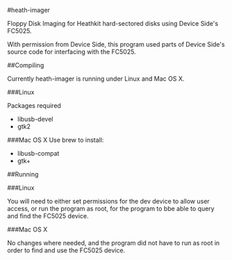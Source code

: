 #heath-imager

Floppy Disk Imaging for Heathkit hard-sectored disks using Device Side's FC5025.

With permission from Device Side, this program used parts of Device Side's source code for interfacing
with the FC5025.

##Compiling

Currently heath-imager is running under Linux and Mac OS X. 

###Linux

Packages required
* libusb-devel
* gtk2

###Mac OS X
Use brew to install:
* libusb-compat
* gtk+


##Running

###Linux

You will need to either set permissions for the dev device to allow user access, or run the program as root, for the program to bbe able to query and find the FC5025 device.

###Mac OS X

No changes where needed, and the program did not have to run as root in order to find and use the FC5025 device.

